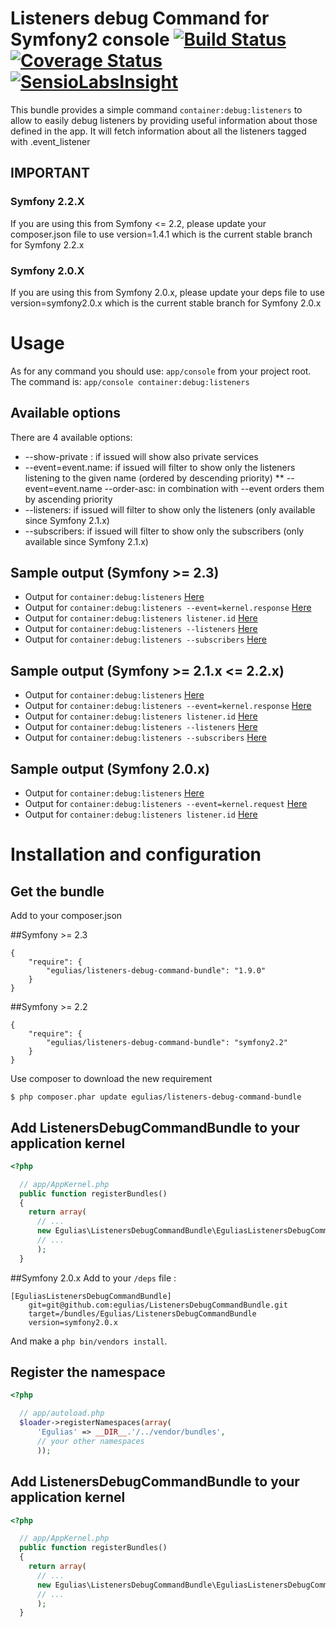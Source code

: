 # Listeners debug Command for Symfony2 console [![Build Status](https://travis-ci.org/egulias/ListenersDebugCommandBundle.png?branch=master)](https://travis-ci.org/egulias/ListenersDebugCommandBundle) [![Coverage Status](https://coveralls.io/repos/egulias/ListenersDebugCommandBundle/badge.png?branch=master)](https://coveralls.io/r/egulias/ListenersDebugCommandBundle?branch=master) [![SensioLabsInsight](https://insight.sensiolabs.com/projects/629b3c9f-f57c-45fd-ba72-e47fbdfab769/mini.png)](https://insight.sensiolabs.com/projects/629b3c9f-f57c-45fd-ba72-e47fbdfab769)

This bundle provides a simple command `container:debug:listeners` to allow to easily debug listeners by
providing useful information about those defined in the app. It will fetch information about all the listeners
tagged with .event_listener

## IMPORTANT

### Symfony 2.2.X

If you are using this from Symfony <= 2.2, please update your composer.json file to use version=1.4.1 which is the current
stable branch for Symfony 2.2.x

### Symfony 2.0.X

If you are using this from Symfony 2.0.x, please update your deps file to use version=symfony2.0.x which is the current
stable branch for Symfony 2.0.x

# Usage

As for any command you should use: `app/console` from your project root.
The command is:
`app/console container:debug:listeners`

## Available options

There are 4 available options:

* --show-private :                   if issued will show also private services
* --event=event.name:                if issued will filter to show only the listeners listening to the given name
  (ordered by descending priority)
** --event=event.name --order-asc:  in combination with --event orders them by ascending priority
* --listeners:                       if issued will filter to show only the listeners (only available since Symfony 2.1.x)
* --subscribers:                     if issued will filter to show only the subscribers (only available since Symfony 2.1.x)

## Sample output (Symfony >= 2.3)
* Output for `container:debug:listeners`                          [Here](https://gist.github.com/egulias/5862768)
* Output for `container:debug:listeners --event=kernel.response`  [Here](https://gist.github.com/egulias/5862796)
* Output for `container:debug:listeners listener.id`              [Here](https://gist.github.com/egulias/3132499)
* Output for `container:debug:listeners --listeners`              [Here](https://gist.github.com/egulias/5862815)
* Output for `container:debug:listeners --subscribers`            [Here](https://gist.github.com/egulias/5862829)

## Sample output (Symfony >= 2.1.x <= 2.2.x)

* Output for `container:debug:listeners`                          [Here](https://gist.github.com/3132219)
* Output for `container:debug:listeners --event=kernel.response`  [Here](https://gist.github.com/3132227)
* Output for `container:debug:listeners listener.id`              [Here](https://gist.github.com/3132499)
* Output for `container:debug:listeners --listeners`              [Here](https://gist.github.com/3160841)
* Output for `container:debug:listeners --subscribers`            [Here](https://gist.github.com/3160836)


## Sample output (Symfony 2.0.x)

* Output for `container:debug:listeners`                        [Here](https://gist.github.com/3077494)
* Output for `container:debug:listeners --event=kernel.request` [Here](https://gist.github.com/3077506)
* Output for `container:debug:listeners listener.id`             [Here](https://gist.github.com/3077521)


# Installation and configuration

## Get the bundle
Add to your composer.json

##Symfony >= 2.3


```
{
    "require": {
        "egulias/listeners-debug-command-bundle": "1.9.0"
    }
}
```

##Symfony >= 2.2

```
{
    "require": {
        "egulias/listeners-debug-command-bundle": "symfony2.2"
    }
}
```

Use composer to download the new requirement
``` 
$ php composer.phar update egulias/listeners-debug-command-bundle
```

## Add ListenersDebugCommandBundle to your application kernel

``` php
<?php

  // app/AppKernel.php
  public function registerBundles()
  {
    return array(
      // ...
      new Egulias\ListenersDebugCommandBundle\EguliasListenersDebugCommandBundle(),
      // ...
      );
  }
```

##Symfony 2.0.x
Add to your `/deps` file :

```
[EguliasListenersDebugCommandBundle]
    git=git@github.com:egulias/ListenersDebugCommandBundle.git
    target=/bundles/Egulias/ListenersDebugCommandBundle
    version=symfony2.0.x
```
    
And make a `php bin/vendors install`.

## Register the namespace

``` php
<?php

  // app/autoload.php
  $loader->registerNamespaces(array(
      'Egulias' => __DIR__.'/../vendor/bundles',
      // your other namespaces
      ));
```

## Add ListenersDebugCommandBundle to your application kernel 

``` php
<?php

  // app/AppKernel.php
  public function registerBundles()
  {
    return array(
      // ...
      new Egulias\ListenersDebugCommandBundle\EguliasListenersDebugCommandBundle(),
      // ...
      );
  }
```
